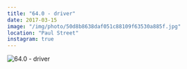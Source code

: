 ```yaml
---
title: "64.0 - driver"
date: 2017-03-15
image: "/img/photo/50d8b8638daf051c88109f63530a885f.jpg"
location: "Paul Street"
instagram: true
---
```


![64.0 - driver](/img/photo/50d8b8638daf051c88109f63530a885f.jpg)
